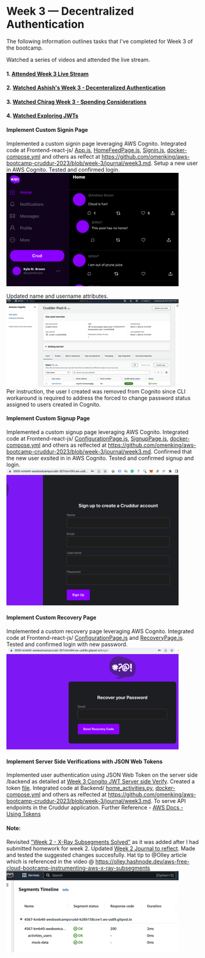 # Week 3 — Decentralized Authentication

The following information outlines tasks that I've completed for Week 3 of the bootcamp.

Watched a series of videos and attended the live stream.
#### 1. [Attended Week 3 Live Stream](#) 
#### 2. [Watched Ashish's Week 3 - Decenteralized Authentication](https://www.youtube.com/watch?v=tEJIeII66pY&list=PLBfufR7vyJJ7k25byhRXJldB5AiwgNnWv&index=39) 
#### 3. [Watched Chirag Week 3 - Spending Considerations](#) 
#### 4. [Watched Exploring JWTs](https://www.youtube.com/watch?v=nJjbI4BbasU&list=PLBfufR7vyJJ7k25byhRXJldB5AiwgNnWv&index=43)

#### Implement Custom Signin Page
Implemented a custom signin page leveraging AWS Cognito. Integrated code at Frontend-react-js/ [App.js](https://github.com/kmb40/aws-bootcamp-cruddur-2023/blob/week-3/frontend-react-js/src/App.js), [HomeFeedPage.js](https://github.com/kmb40/aws-bootcamp-cruddur-2023/blob/week-3/frontend-react-js/src/pages/HomeFeedPage.js), [Signin.js](https://github.com/kmb40/aws-bootcamp-cruddur-2023/blob/week-3/frontend-react-js/src/pages/SigninPage.js), [docker-compose.yml](https://github.com/kmb40/aws-bootcamp-cruddur-2023/blob/week-3/docker-compose.yml) and others as relfect at https://github.com/omenking/aws-bootcamp-cruddur-2023/blob/week-3/journal/week3.md. Setup a new user in AWS Cognito. Tested and confirmed login.  
<img src="/assets/cruddur-signed-in.png" width="450">  

Updated name and username attributes.  
<img src="/assets/cruddur-user-pool-b.png" width="450">  
Per instruction, the user I created was removed from Cognito since CLI workaround is required to address the forced to change password status assigned to users created in Cognito.

#### Implement Custom Signup Page
Implemented a custom signup page leveraging AWS Cognito. Integrated code at Frontend-react-js/ [ConfigurationPage.js](https://github.com/kmb40/aws-bootcamp-cruddur-2023/blob/week-3/frontend-react-js/src/pages/ConfirmationPage.js), [SignupPage.js](https://github.com/kmb40/aws-bootcamp-cruddur-2023/blob/week-3/frontend-react-js/src/pages/SignupPage.js), [docker-compose.yml](https://github.com/kmb40/aws-bootcamp-cruddur-2023/blob/week-3/docker-compose.yml) and others as relfected at https://github.com/omenking/aws-bootcamp-cruddur-2023/blob/week-3/journal/week3.md. Confirmed that the new user exsited in in AWS Cognito. Tested and confirmed signup and login.  
<img src="/assets/signup-page.png" width="450">  

#### Implement Custom Recovery Page
Implemented a custom recovery page leveraging AWS Cognito. Integrated code at Frontend-react-js/ [ConfigurationPage.js](https://github.com/kmb40/aws-bootcamp-cruddur-2023/blob/week-3/frontend-react-js/src/pages/ConfirmationPage.js) and [RecoveryPage.js](https://github.com/kmb40/aws-bootcamp-cruddur-2023/blob/week-3/frontend-react-js/src/pages/RecoverPage.js). Tested and confirmed login with new password.  
<img src="/assets/recover-page.png" width="450">  

#### Implement Server Side Verifications with JSON Web Tokens
Implemented user authentication using JSON Web Token on the server side /backend as detailed at [Week 3 Congito JWT Server side Verify](https://www.youtube.com/watch?v=d079jccoG-M&list=PLBfufR7vyJJ7k25byhRXJldB5AiwgNnWv&index=42). Created a token [file](https://github.com/omenking/aws-bootcamp-cruddur-2023/blob/week-3-improved-ui/backend-flask/lib/cognito_jwt_token.py). Integrated code at Backend/ [home_activities.py](https://github.com/omenking/aws-bootcamp-cruddur-2023/blob/week-3-improved-ui/backend-flask/services/home_activities.py), [docker-compose.yml](https://github.com/kmb40/aws-bootcamp-cruddur-2023/blob/week-3/docker-compose.yml) and others as relfected at https://github.com/omenking/aws-bootcamp-cruddur-2023/blob/week-3/journal/week3.md. To serve API endpoints in the Cruddur application. Further Reference - [AWS Docs - Using Tokens](https://docs.aws.amazon.com/cognito/latest/developerguide/amazon-cognito-user-pools-using-tokens-with-identity-providers.html)

#### **Note:** 
Revisited ["Week 2 - X-Ray Subsegments Solved"](https://www.youtube.com/watch?v=4SGTW0Db5y0&list=PLBfufR7vyJJ7k25byhRXJldB5AiwgNnWv&index=38) as it was added after I had submitted homework for week 2. Updated [Week 2 Journal to reflect](https://github.com/kmb40/aws-bootcamp-cruddur-2023/blob/week-2/journal/week2.md#instrumented-aws-x-ray-subsegments). Made and tested the suggested changes succesfully. Hat tip to @Olley article which is referenced in the video @ https://olley.hashnode.dev/aws-free-cloud-bootcamp-instrumenting-aws-x-ray-subsegments  
<img src="/assets/xray-subsegment.png" width="450">  
